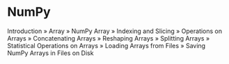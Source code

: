 # NumPy
Introduction
» Array
» NumPy Array
» Indexing and Slicing
» Operations on Arrays
» Concatenating Arrays
» Reshaping Arrays
» Splitting Arrays
» Statistical Operations
on Arrays
» Loading Arrays from
Files
» Saving NumPy Arrays
in Files on Disk
